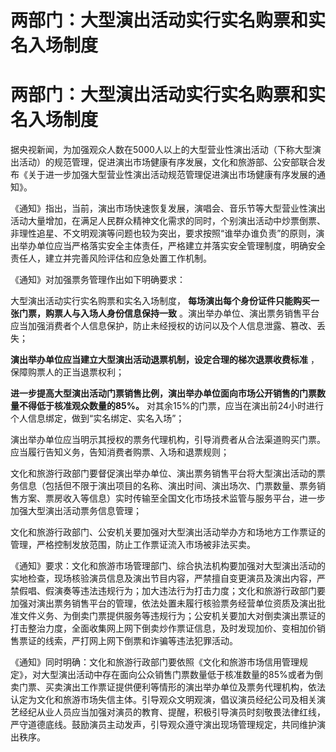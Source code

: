 # 两部门：大型演出活动实行实名购票和实名入场制度

# 两部门：大型演出活动实行实名购票和实名入场制度

据央视新闻，为加强观众人数在5000人以上的大型营业性演出活动（下称大型演出活动）的规范管理，促进演出市场健康有序发展，文化和旅游部、公安部联合发布《关于进一步加强大型营业性演出活动规范管理促进演出市场健康有序发展的通知》。

《通知》指出，当前，演出市场快速恢复发展，演唱会、音乐节等大型营业性演出活动大量增加，在满足人民群众精神文化需求的同时，个别演出活动中炒票倒票、非理性追星、不文明观演等问题也较为突出，要求按照“谁举办谁负责”的原则，演出举办单位应当严格落实安全主体责任，严格建立并落实安全管理制度，明确安全责任人，建立并完善风险评估和应急处置工作机制。

《通知》对加强票务管理作出如下明确要求：

大型演出活动实行实名购票和实名入场制度， **每场演出每个身份证件只能购买一张门票，购票人与入场人身份信息保持一致**
。演出举办单位、演出票务销售平台应当加强消费者个人信息保护，防止未经授权的访问以及个人信息泄露、篡改、丢失；

**演出举办单位应当建立大型演出活动退票机制，设定合理的梯次退票收费标准** ，保障购票人的正当退票权利；

**进一步提高大型演出活动门票销售比例，演出举办单位面向市场公开销售的门票数量不得低于核准观众数量的85%。**
对其余15%的门票，应当在演出前24小时进行个人信息绑定，做到“实名绑定、实名入场”；

演出举办单位应当明示其授权的票务代理机构，引导消费者从合法渠道购买门票。应当履行告知义务，告知消费者购票、入场和退票规则；

文化和旅游行政部门要督促演出举办单位、演出票务销售平台将大型演出活动的票务信息（包括但不限于演出项目的名称、演出时间、演出场次、门票数量、票务销售方案、票房收入等信息）实时传输至全国文化市场技术监管与服务平台，进一步加强大型演出活动票务信息管理；

文化和旅游行政部门、公安机关要加强对大型演出活动举办方和场地方工作票证的管理，严格控制发放范围，防止工作票证流入市场被非法买卖。

《通知》要求：文化和旅游市场管理部门、综合执法机构要加强对大型演出活动的实地检查，现场核验演员信息及演出节目内容，严禁擅自变更演员及演出内容，严禁假唱、假演奏等违法违规行为；加大违法行为打击力度；文化和旅游行政部门要加强对演出票务销售平台的管理，依法处置未履行核验票务经营单位资质及演出批准文件义务、为倒卖门票提供服务等违规行为；公安机关要加大对倒卖演出票证的打击整治力度，全面收集网上网下倒卖炒作票证信息，及时发现加价、变相加价销售票证的线索，严打网上网下倒票和诈骗等违法犯罪活动。

《通知》同时明确：文化和旅游行政部门要依照《文化和旅游市场信用管理规定》，对大型演出活动中存在面向公众销售门票数量低于核准数量的85%或者为倒卖门票、买卖演出工作票证提供便利等情形的演出举办单位及票务代理机构，依法认定为文化和旅游市场失信主体。引导观众文明观演，倡议演员经纪公司及相关演艺经纪从业人员应当加强对演员的教育、提醒，积极引导演员时刻敬畏法律红线，严守道德底线。鼓励演员主动发声，引导观众遵守演出现场管理规定，共同维护演出秩序。

